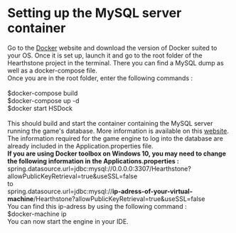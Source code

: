 # Setting up the MySQL server container
Go to the [Docker](https://www.docker.com/get-started) website and download the version of Docker suited to your OS.
Once it is set up, launch it and go to the root folder of the Hearthstone project in the terminal.
There you can find a MySQL dump as well as a docker-compose file. </br>
Once you are in the root folder, enter the following commands : </br>
</br>
$docker-compose build </br> 
$docker-compose up -d </br>
$docker start HSDock </br>
</br>
This should build and start the container containing the MySQL server running the game's database. More information is available on this [website](https://runbook.readthedocs.io/en/latest/install_docker_compose/).
The information required for the game engine to log into the database are already included in the Application.properties file. </br>
<strong>If you are using Docker toolbox on Windows 10, you may need to change the following information in the Applications.properties : </strong> </br>
spring.datasource.url=jdbc:mysql://</strong>0.0.0.0:3307</strong>/Hearthstone?allowPublicKeyRetrieval=true&useSSL=false </br>
to </br>
spring.datasource.url=jdbc:mysql://<strong>ip-adress-of-your-virtual-machine</strong>/Hearthstone?allowPublicKeyRetrieval=true&useSSL=false </br>
You can find this ip-adress by using the following command : </br>
$docker-machine ip </br>
You can now start the engine in your IDE.